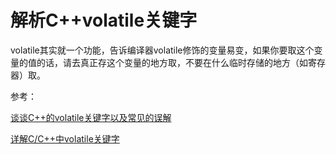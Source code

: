 # 解析C++volatile关键字

volatile其实就一个功能，告诉编译器volatile修饰的变量易变，如果你要取这个变量的值的话，请去真正存这个变量的地方取，不要在什么临时存储的地方（如寄存器）取。

参考：

[谈谈C++的volatile关键字以及常见的误解](https://www.cnblogs.com/zhao-zongsheng/p/9092520.html)

[详解C/C++中volatile关键字](https://blog.csdn.net/weixin_44363885/article/details/92838607)

